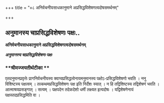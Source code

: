 +++
title = "०८ अनिर्वचनीयसाधकानुमाने अप्रसिद्धविशेषणत्वदोषसमर्थनम्"

+++


## अनुमानस्य चाप्रसिद्धविशेषणः पक्षः..

**अनिर्वचनीयसाधकानुमाने अप्रसिद्धविशेषणत्वदोषसमर्थनम्**

***अनुमानस्य चाप्रसिद्धविशेषणः पक्षः***

### **श्रीमज्जयतीर्थटीका **

एतदनुमानप्रवृत्तेः प्रागनिर्वचनीयस्य क्वाप्यप्रसिद्धत्वेनायमनुमानस्य पक्षोऽ-प्रसिद्धविशेषणो भवति । ननु विशिष्टस्य पक्षत्वम् । तत्कथमप्रसिद्धविशेषणः पक्ष इति निर्देशः स्यात् । न हि तद्विशिष्टस्य तद्विशेषणं भवति । आत्माश्रयप्रसङ्गात् । सत्यम् । पक्षपदेन तदेकदेशो धर्मी लक्ष्यत इत्यदोषः । यद्विशेषणेनायं पक्षस्तदप्रसिद्धमिति वा ।

